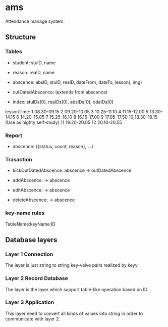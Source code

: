 # ams

Attendance manage system.

## Structure

### Tables

- student: stuID, name

- reason: reaID, name

- abscence: absID, stuID, reaID, dateFrom, dateTo, lesson(, img)

- outDatedAbscence: (extends from abscence)

- index: stuIDs[0], reaIDs[0], absIDs[0], odaIDs[0]

lessonTime:
1  08.30-09.15
2  09.20-10.05
3  10.25-11.10
4  11.15-12.00
5  13.30-14.15
6  14.20-15.05
7  15.25-16.10
8  16.15-17.00
9  17.05-17.50
10 18.30-19.15 (Use as nighty self-study)
11 19.20-20.05
12 20.10-20.55

### Report

- abscence: {{status, count, reason}, ...}

### Trasaction

- kickOutDatedAbscence: abscence -> outDatedAbscence

- addAbscence: -> abscence

- editAbscence: -> abscence

- deleteAbscence: -> abscence

### key-name rules

TableName:keyName:ID

## Database layers

### Layer 1 Connection

The layer is just string to string key-valve pairs realized by keyv.

### Layer 2 Record Database

The layer is the layer which support table-like operation based on ID.

### Layer 3 Application

This layer need to convert all kinds of values into string in order to communicate with layer 2.
